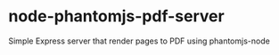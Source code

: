 node-phantomjs-pdf-server
=========================

Simple Express server that render pages to PDF using phantomjs-node
